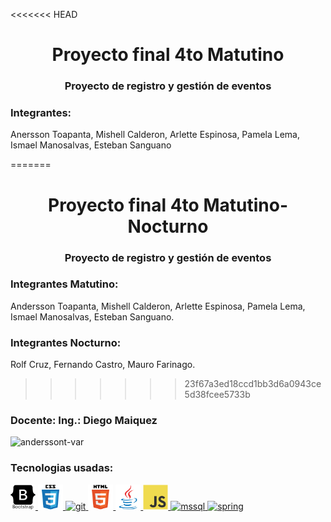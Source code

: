 <<<<<<< HEAD
<h1 align="center"><strong>Proyecto final 4to Matutino</strong></h1>
<h3 align="center">Proyecto de registro y gestión de eventos</h3>

<h3 align="left"><strong>Integrantes: </strong></h3> <p>Anersson Toapanta, Mishell Calderon, Arlette Espinosa, Pamela Lema, Ismael Manosalvas, Esteban Sanguano</p>
=======
<h1 align="center"><strong>Proyecto final 4to Matutino-Nocturno</strong></h1>
<h3 align="center">Proyecto de registro y gestión de eventos</h3>

<h3 align="left"><strong>Integrantes Matutino: </strong></h3> <p>Andersson Toapanta, Mishell Calderon, Arlette Espinosa, Pamela Lema, Ismael Manosalvas, Esteban Sanguano.</p>

<h3 align="left"><strong>Integrantes Nocturno: </strong></h3> <p>Rolf Cruz, Fernando Castro, Mauro Farinago.</p>

>>>>>>> 23f67a3ed18ccd1bb3d6a0943ce5d38fcee5733b
<h3 align="left"><strong>Docente: </strong>Ing.: Diego Maiquez</h3>
<p align="left">
</p>

<p align="left"> <img src="https://komarev.com/ghpvc/?username=anderssont-var&label=Vistas%20Repo&color=0e75b6&style=flat" alt="anderssont-var" /> </p>

<h3 align="left">Tecnologias usadas:</h3>
<p align="left"> <a href="https://getbootstrap.com" target="_blank" rel="noreferrer"> <img src="https://raw.githubusercontent.com/devicons/devicon/master/icons/bootstrap/bootstrap-plain-wordmark.svg" alt="bootstrap" width="40" height="40"/> </a> <a href="https://www.w3schools.com/css/" target="_blank" rel="noreferrer"> <img src="https://raw.githubusercontent.com/devicons/devicon/master/icons/css3/css3-original-wordmark.svg" alt="css3" width="40" height="40"/> </a> <a href="https://git-scm.com/" target="_blank" rel="noreferrer"> <img src="https://www.vectorlogo.zone/logos/git-scm/git-scm-icon.svg" alt="git" width="40" height="40"/> </a> <a href="https://www.w3.org/html/" target="_blank" rel="noreferrer"> <img src="https://raw.githubusercontent.com/devicons/devicon/master/icons/html5/html5-original-wordmark.svg" alt="html5" width="40" height="40"/> </a> <a href="https://www.java.com" target="_blank" rel="noreferrer"> <img src="https://raw.githubusercontent.com/devicons/devicon/master/icons/java/java-original.svg" alt="java" width="40" height="40"/> </a> <a href="https://developer.mozilla.org/en-US/docs/Web/JavaScript" target="_blank" rel="noreferrer"> <img src="https://raw.githubusercontent.com/devicons/devicon/master/icons/javascript/javascript-original.svg" alt="javascript" width="40" height="40"/> </a> <a href="https://www.microsoft.com/en-us/sql-server" target="_blank" rel="noreferrer"> <img src="https://www.svgrepo.com/show/303229/microsoft-sql-server-logo.svg" alt="mssql" width="40" height="40"/> </a> <a href="https://spring.io/" target="_blank" rel="noreferrer"> <img src="https://www.vectorlogo.zone/logos/springio/springio-icon.svg" alt="spring" width="40" height="40"/> </a> </p>
